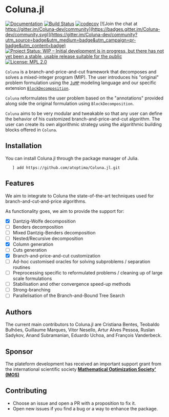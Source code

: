 # Coluna.jl

[![Documentation](https://img.shields.io/badge/docs-latest-blue.svg)](https://atoptima.github.io/Coluna.jl/latest)
[![Build Status](https://travis-ci.org/atoptima/Coluna.jl.svg?branch=master)](https://travis-ci.org/atoptima/Coluna.jl)
[![codecov](https://codecov.io/gh/atoptima/Coluna.jl/branch/master/graph/badge.svg)](https://codecov.io/gh/atoptima/Coluna.jl)
[![Join the chat at https://gitter.im/Coluna-dev/community](https://badges.gitter.im/Coluna-dev/community.svg)](https://gitter.im/Coluna-dev/community?utm_source=badge&utm_medium=badge&utm_campaign=pr-badge&utm_content=badge)
[![Project Status: WIP – Initial development is in progress, but there has not yet been a stable, usable release suitable for the public](https://www.repostatus.org/badges/latest/wip.svg)](https://www.repostatus.org/#wip)
[![License: MPL 2.0](https://img.shields.io/badge/License-MPL%202.0-brightgreen.svg)](https://opensource.org/licenses/MPL-2.0)


`Coluna` is a branch-and-price-and-cut framework that decomposes and solves 
a mixed-integer program (MIP). The user introduces his "original" problem formulation using the [`JuMP`](https://github.com/JuliaOpt/JuMP.jl) modeling language and our specific extension
[`BlockDecomposition`](https://github.com/atoptima/BlockDecomposition.jl). 

`Coluna` reformulates the user problem based on the "annotations" provided along side the original formulation using `BlockDecomposition`.

`Coluna` aims to be very modular and tweakable so that any user can define the behavior of his customized branch-and-price-and-cut algorithm. The user can create its own algorithmic strategy using the algorithmic building blocks offered in `Coluna`.

## Installation

You can install Coluna.jl through the package manager of Julia. 

```
   ] add https://github.com/atoptima/Coluna.jl.git
```

## Features

We aim to integrate to Coluna the state-of-the-art techniques used for 
branch-and-cut-and-price algorithms.

As functionality goes, we aim to provide the support for:

- [x] Dantzig-Wolfe decomposition 
- [ ] Benders decomposition
- [ ] Mixed Dantzig-Benders decomposition
- [ ] Nested/Recursive decomposition
- [x] Column generation
- [ ] Cuts generation
- [x] Branch-and-price-and-cut customization
- [ ] Ad-hoc customised oracles for solving subproblems / separation routines
- [ ] Preprocessing specific to reformulated problems / cleaning up of large scale formulations 
- [ ] Stabilisation and other convergence speed-up methods
- [ ] Strong-branching 
- [ ] Parallelisation of the Branch-and-Bound Tree Search 

## Authors

The current main contributors to Coluna.jl are Cristiana Bentes, Teobaldo Bulhões, Guillaume Marques, Vitor Nesello, Artur Alves Pessoa, Ruslan Sadykov, Anand Subramanian, Eduardo Uchoa, and François Vanderbeck.

## Sponsor

The plateform development has received an important support grant from the international scientific society [**Mathematical Optimization Society' (MOS)**](http://www.mathopt.org/)

## Contributing

- Choose an issue and open a PR with a proposition to fix it.
- Open new issues if you find a bug or a way to enhance the package.

